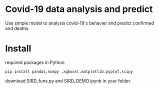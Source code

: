 # Covid-19 data analysis and predict
Use simple model to analysis covid-19's behavier and predict confirmed and deaths.

# Install
required packages in Python
```
pip install pandas,numpy ,xgboost,matplotlib.pyplot,scipy
```
download SIRD_funs.py and SIRD_DEMO.ipynb in your folder.
